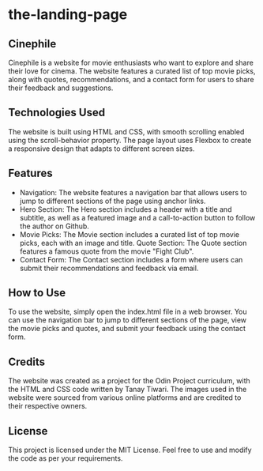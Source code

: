 # the-landing-page

## Cinephile
Cinephile is a website for movie enthusiasts who want to explore and share their love for cinema. The website features a curated list of top movie picks, along with quotes, recommendations, and a contact form for users to share their feedback and suggestions.

## Technologies Used
The website is built using HTML and CSS, with smooth scrolling enabled using the scroll-behavior property. The page layout uses Flexbox to create a responsive design that adapts to different screen sizes.

## Features
* Navigation: The website features a navigation bar that allows users to jump to different sections of the page using anchor links.
* Hero Section: The Hero section includes a header with a title and subtitle, as well as a featured image and a call-to-action button to follow the author on Github.
* Movie Picks: The Movie section includes a curated list of top movie picks, each with an image and title.
Quote Section: The Quote section features a famous quote from the movie "Fight Club".
* Contact Form: The Contact section includes a form where users can submit their recommendations and feedback via email.

## How to Use
To use the website, simply open the index.html file in a web browser. You can use the navigation bar to jump to different sections of the page, view the movie picks and quotes, and submit your feedback using the contact form.

## Credits
The website was created as a project for the Odin Project curriculum, with the HTML and CSS code written by Tanay Tiwari. The images used in the website were sourced from various online platforms and are credited to their respective owners.

## License
This project is licensed under the MIT License. Feel free to use and modify the code as per your requirements.
